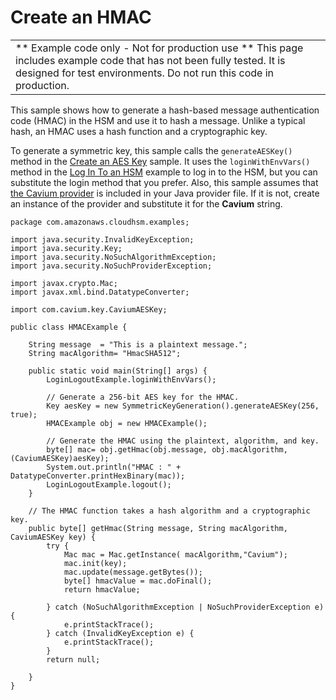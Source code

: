 # Create an HMAC<a name="java-sample-hmac"></a>


|  | 
| --- |
|  \*\* Example code only \- Not for production use \*\* This page includes example code that has not been fully tested\. It is designed for test environments\. Do not run this code in production\.  | 

This sample shows how to generate a hash\-based message authentication code \(HMAC\) in the HSM and use it to hash a message\. Unlike a typical hash, an HMAC uses a hash function and a cryptographic key\. 

To generate a symmetric key, this sample calls the `generateAESKey()` method in the [Create an AES Key](java-sample-aes-key.md) sample\. It uses the `loginWithEnvVars()` method in the [Log In To an HSM](java-sample-login.md) example to log in to the HSM, but you can substitute the login method that you prefer\. Also, this sample assumes that [the Cavium provider](use-cavium-provider.md) is included in your Java provider file\. If it is not, create an instance of the provider and substitute it for the **Cavium** string\. 

```
package com.amazonaws.cloudhsm.examples;

import java.security.InvalidKeyException;
import java.security.Key;
import java.security.NoSuchAlgorithmException;
import java.security.NoSuchProviderException;

import javax.crypto.Mac;
import javax.xml.bind.DatatypeConverter;

import com.cavium.key.CaviumAESKey;

public class HMACExample {

    String message  = "This is a plaintext message.";
    String macAlgorithm= "HmacSHA512";

    public static void main(String[] args) {
        LoginLogoutExample.loginWithEnvVars();
        
        // Generate a 256-bit AES key for the HMAC.
        Key aesKey = new SymmetricKeyGeneration().generateAESKey(256, true);
        HMACExample obj = new HMACExample();
        
        // Generate the HMAC using the plaintext, algorithm, and key.
        byte[] mac= obj.getHmac(obj.message, obj.macAlgorithm, (CaviumAESKey)aesKey);
        System.out.println("HMAC : " + DatatypeConverter.printHexBinary(mac));
        LoginLogoutExample.logout();
    }
    
    // The HMAC function takes a hash algorithm and a cryptographic key.
    public byte[] getHmac(String message, String macAlgorithm, CaviumAESKey key) {
        try {
            Mac mac = Mac.getInstance( macAlgorithm,"Cavium");
            mac.init(key);
            mac.update(message.getBytes());
            byte[] hmacValue = mac.doFinal();
            return hmacValue;

        } catch (NoSuchAlgorithmException | NoSuchProviderException e) {
            e.printStackTrace();
        } catch (InvalidKeyException e) {
            e.printStackTrace();
        }
        return null;

    }
}
```